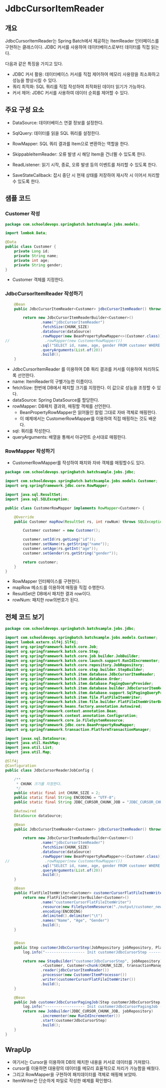 # JdbcCursorItemReader

## 개요

JdbcCursorItemReader는 Spring Batch에서 제공하는 ItemReader 인터페이스를 구현하는 클래스이다.
JDBC 커서를 사용하여 데이터베이스로부터 데이터를 직접 읽는다.

다음과 같은 특징을 가지고 있다.

- JDBC 커서 활용: 데이터베이스 커서를 직접 제어하여 메모리 사용량을 최소화하고 성능을 향상시킬 수 있다.
- 쿼리 최적화: SQL 쿼리를 직접 작성하여 최적화된 데이터 읽기가 가능하다.
- 커서 제어: JDBC 커서를 사용하여 데이터 순회를 제어할 수 있다.

## 주요 구성 요소

- DataSource: 데이터베이스 연결 정보를 설정한다.
- SqlQuery: 데이터를 읽을 SQL 쿼리를 설정한다.
- RowMapper: SQL 쿼리 결과를 Item으로 변환하는 역할을 한다.

- SkippableItemReader: 오류 발생 시 해당 Item을 건너뛸 수 있도록 한다.
- ReadListener: 읽기 시작, 종료, 오류 발생 등의 이벤트를 처리할 수 있도록 한다.
- SaveStateCallback: 잡시 중단 시 현재 상태를 저장하여 재시작 시 이어서 처리할 수 있도록 한다.

## 샘플 코드

### Customer 작성

```java
package com.schooldevops.springbatch.batchsample.jobs.models;

import lombok.Data;

@Data
public class Customer {
    private Long id;
    private String name;
    private int age;
    private String gender;
}
```

- Customer 객체를 지정한다. 

### JdbcCursorItemReader 작성하기 

```java
    @Bean
    public JdbcCursorItemReader<Customer> jdbcCursorItemReader() throws Exception {

        return new JdbcCursorItemReaderBuilder<Customer>()
                .name("jdbcCursorItemReader")
                .fetchSize(CHUNK_SIZE)
                .dataSource(dataSource)
                .rowMapper(new BeanPropertyRowMapper<>(Customer.class))
//                .rowMapper(new CustomerRowMapper())
                .sql("SELECT id, name, age, gender FROM customer WHERE age > ?")
                .queryArguments(List.of(20))
                .build();
    }
```

- JdbcCursorItemReader 를 이용하여 DB 쿼리 결과를 커서를 이용하여 처리하도록 선언한다. 
- name: ItemReader의 구별가능한 이름이다. 
- fetchSize: 한번에 DB에서 패치할 크기를 지정한다. 이 값으로 성능을 조정할 수 있다. 
- dataSource: Spring DataSource를 할당한다. 
- rowMapper: DB패치 결과와, 매핑할 객체를 선언한다. 
  - BeanPropertyRowMapper은 읽어들인 칼럼 그대로 자바 객체로 매핑한다. 
  - 이 예제에서는 CustomerRowMapper를 이용하여 직접 매핑하는 것도 배운다. 
- sql: 쿼리를 작성한다. 
- queryArguments: 배열을 통해서 아규먼트 순서대로 매핑한다. 

### RowMapper 작성하기 

- CustomerRowMapper를 작성하여 패치와 자바 객체를 매핑할수도 있다. 

```java
package com.schooldevops.springbatch.batchsample.jobs.jdbc;

import com.schooldevops.springbatch.batchsample.jobs.models.Customer;
import org.springframework.jdbc.core.RowMapper;

import java.sql.ResultSet;
import java.sql.SQLException;

public class CustomerRowMapper implements RowMapper<Customer> {

    @Override
    public Customer mapRow(ResultSet rs, int rowNum) throws SQLException {

        Customer customer = new Customer();

        customer.setId(rs.getLong("id"));
        customer.setName(rs.getString("name"));
        customer.setAge(rs.getInt("age"));
        customer.setGender(rs.getString("gender"));

        return customer;
    }
}
```

- RowMapper 인터페이스를 구현한다. 
- mapRow 메소드를 이용하여 매핑을 직접 수행한다. 
- ResultSet은 DB에서 패치한 결과 row이다. 
- rowNum: 패치한 row의번호가 된다. 

## 전체 코드 보기 

```java
package com.schooldevops.springbatch.batchsample.jobs.jdbc;

import com.schooldevops.springbatch.batchsample.jobs.models.Customer;
import lombok.extern.slf4j.Slf4j;
import org.springframework.batch.core.Job;
import org.springframework.batch.core.Step;
import org.springframework.batch.core.job.builder.JobBuilder;
import org.springframework.batch.core.launch.support.RunIdIncrementer;
import org.springframework.batch.core.repository.JobRepository;
import org.springframework.batch.core.step.builder.StepBuilder;
import org.springframework.batch.item.database.JdbcCursorItemReader;
import org.springframework.batch.item.database.Order;
import org.springframework.batch.item.database.PagingQueryProvider;
import org.springframework.batch.item.database.builder.JdbcCursorItemReaderBuilder;
import org.springframework.batch.item.database.support.SqlPagingQueryProviderFactoryBean;
import org.springframework.batch.item.file.FlatFileItemWriter;
import org.springframework.batch.item.file.builder.FlatFileItemWriterBuilder;
import org.springframework.beans.factory.annotation.Autowired;
import org.springframework.context.annotation.Bean;
import org.springframework.context.annotation.Configuration;
import org.springframework.core.io.FileSystemResource;
import org.springframework.jdbc.core.BeanPropertyRowMapper;
import org.springframework.transaction.PlatformTransactionManager;

import javax.sql.DataSource;
import java.util.HashMap;
import java.util.List;
import java.util.Map;

@Slf4j
@Configuration
public class JdbcCursorReaderJobConfig {

    /**
     * CHUNK 크기를 지정한다.
     */
    public static final int CHUNK_SIZE = 2;
    public static final String ENCODING = "UTF-8";
    public static final String JDBC_CURSOR_CHUNK_JOB = "JDBC_CURSOR_CHUNK_JOB";

    @Autowired
    DataSource dataSource;

    @Bean
    public JdbcCursorItemReader<Customer> jdbcCursorItemReader() throws Exception {

        return new JdbcCursorItemReaderBuilder<Customer>()
                .name("jdbcCursorItemReader")
                .fetchSize(CHUNK_SIZE)
                .dataSource(dataSource)
                .rowMapper(new BeanPropertyRowMapper<>(Customer.class))
//                .rowMapper(new CustomerRowMapper())
                .sql("SELECT id, name, age, gender FROM customer WHERE age > ?")
                .queryArguments(List.of(20))
                .build();
    }

    @Bean
    public FlatFileItemWriter<Customer> customerCursorFlatFileItemWriter() {
        return new FlatFileItemWriterBuilder<Customer>()
                .name("customerCursorFlatFileItemWriter")
                .resource(new FileSystemResource("./output/customer_new_v3.csv"))
                .encoding(ENCODING)
                .delimited().delimiter("\t")
                .names("Name", "Age", "Gender")
                .build();
    }


    @Bean
    public Step customerJdbcCursorStep(JobRepository jobRepository, PlatformTransactionManager transactionManager) throws Exception {
        log.info("------------------ Init customerJdbcCursorStep -----------------");

        return new StepBuilder("customerJdbcCursorStep", jobRepository)
                .<Customer, Customer>chunk(CHUNK_SIZE, transactionManager)
                .reader(jdbcCursorItemReader())
                .processor(new CustomerItemProcessor())
                .writer(customerCursorFlatFileItemWriter())
                .build();
    }

    @Bean
    public Job customerJdbcCursorPagingJob(Step customerJdbcCursorStep, JobRepository jobRepository) {
        log.info("------------------ Init customerJdbcCursorPagingJob -----------------");
        return new JobBuilder(JDBC_CURSOR_CHUNK_JOB, jobRepository)
                .incrementer(new RunIdIncrementer())
                .start(customerJdbcCursorStep)
                .build();
    }
}

```

## WrapUp

- 여기서는 Cursor을 이용하여 DB의 패치한 내용을 커서로 데이터를 가져왔다. 
- cursor를 이용하면 대용량의 데이터를 메모리 효율적으로 처리가 가능함을 배웠다. 
- 그리고 RowMapper을 구현하여 패치데이터를 객체로 매핑해 보았따. 
- ItemWriter은 단순하게 파일로 작성한 예제를 확인했다. 